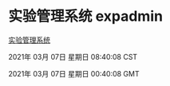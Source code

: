 # 实验管理系统 expadmin
[实验管理系统](http://:56808/expadmin-782313d2-e1b1-4ea7-932e-3a55e6a1a4d0/)

2021年 03月 07日 星期日 08:40:08 CST

2021年 03月 07日 星期日 00:40:08 GMT
